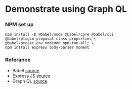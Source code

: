 # Demonstrate using Graph QL
### NPM set up
```
npm install -D @babel/node @babel/core @babel/cli 
@babel/plugin-proposal-class-properties \ 
@babel/preset-env nodemon npm-run-all; \
npm install express body-parser moment
```
### Referance
- Babel [source](https://babeljs.io/docs/en/)
- Express JS [source](https://expressjs.com/en/guide/routing.html)
- Graph QL [source](https://graphql.org/code/#javascript)